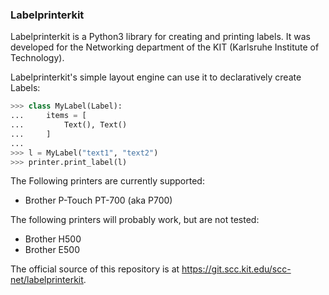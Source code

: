 ### Labelprinterkit

Labelprinterkit is a Python3 library for creating and printing labels. It was
developed for the Networking department of the KIT (Karlsruhe Institute of
Technology).

Labelprinterkit's simple layout engine can use it to declaratively create
Labels:

```python
>>> class MyLabel(Label):
...     items = [
...         Text(), Text()
...     ]
...
>>> l = MyLabel("text1", "text2")
>>> printer.print_label(l)
```

The Following printers are currently supported:

 * Brother P-Touch PT-700 (aka P700)

The following printers will probably work, but are not tested:

 * Brother H500
 * Brother E500

The official source of this repository is at https://git.scc.kit.edu/scc-net/labelprinterkit.
